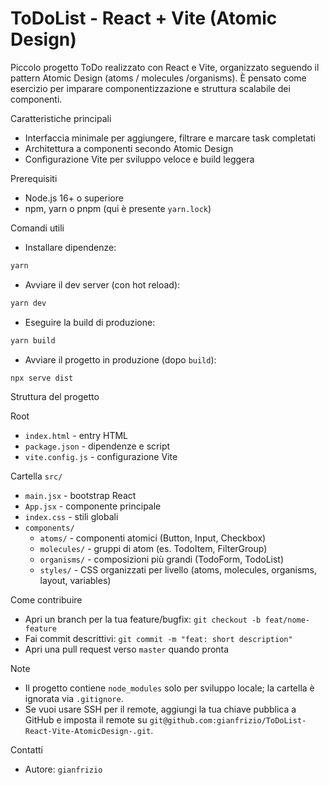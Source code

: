 # ToDoList - React + Vite (Atomic Design)

Piccolo progetto ToDo realizzato con React e Vite, organizzato seguendo il pattern Atomic Design (atoms / molecules /organisms). È pensato come esercizio per imparare componentizzazione e struttura scalabile dei componenti.

Caratteristiche principali
- Interfaccia minimale per aggiungere, filtrare e marcare task completati
- Architettura a componenti secondo Atomic Design
- Configurazione Vite per sviluppo veloce e build leggera

Prerequisiti
- Node.js 16+ o superiore
- npm, yarn o pnpm (qui è presente `yarn.lock`)

Comandi utili

- Installare dipendenze:
```zsh
yarn
```

- Avviare il dev server (con hot reload):
```zsh
yarn dev
```

- Eseguire la build di produzione:
```zsh
yarn build
```

- Avviare il progetto in produzione (dopo `build`):
```zsh
npx serve dist
```

Struttura del progetto

Root
- `index.html` - entry HTML
- `package.json` - dipendenze e script
- `vite.config.js` - configurazione Vite

Cartella `src/`
- `main.jsx` - bootstrap React
- `App.jsx` - componente principale
- `index.css` - stili globali
- `components/`
  - `atoms/` - componenti atomici (Button, Input, Checkbox)
  - `molecules/` - gruppi di atom (es. TodoItem, FilterGroup)
  - `organisms/` - composizioni più grandi (TodoForm, TodoList)
  - `styles/` - CSS organizzati per livello (atoms, molecules, organisms, layout, variables)

Come contribuire
- Apri un branch per la tua feature/bugfix: `git checkout -b feat/nome-feature`
- Fai commit descrittivi: `git commit -m "feat: short description"`
- Apri una pull request verso `master` quando pronta

Note
- Il progetto contiene `node_modules` solo per sviluppo locale; la cartella è ignorata via `.gitignore`.
- Se vuoi usare SSH per il remote, aggiungi la tua chiave pubblica a GitHub e imposta il remote su `git@github.com:gianfrizio/ToDoList-React-Vite-AtomicDesign-.git`.

Contatti
- Autore: `gianfrizio`
